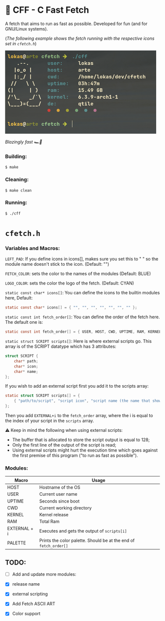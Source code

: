 # 🚀 CFF - C Fast Fetch
A fetch that aims to run as fast as possible. Developed for fun (and for GNU/Linux systems).

(_The following example shows the fetch running with the respective icons set in `cfetch.h`_)

![](https://raw.githubusercontent.com/egujito/cff/master/cff.png)

_Blazingly fast  🏎️💨_

### Building:

```
$ make
```

### Cleaning:

```
$ make clean
```

### Running:

```
$ ./cff
```

# `cfetch.h`

### Variables and Macros:

`LEFT_PAD`: If you define icons in icons[], makes sure you set this to " " so the module name doesn't stick to the icon. (Default: "")

`FETCH_COLOR`: sets the color to the names of the modules (Default: BLUE)

`LOGO_COLOR`: sets the color the logo of the fetch. (Default: CYAN)

`static const char* icons[]`: You can define the icons to the builtin modules here,
Default:
```c
static const char* icons[] = { "", "", "", "", "", "", "" };
```

`static const int fetch_order[]`: You can define the order of the fetch here. The default one is:

```c
static const int fetch_order[] = { USER, HOST, CWD, UPTIME, RAM, KERNEL, DE, PALETTE };
```

`static struct SCRIPT scripts[]`: Here is where external scripts go. This array is of the SCRIPT datatype which has 3 attributes:

```c
struct SCRIPT {
	char* path;
	char* icon;
	char* name;
};

```
If you wish to add an external script first you add it to the scripts array:

```c
static struct SCRIPT scripts[] = {
	{ "path/to/script", "script icon", "script name (the name that shows on the fetch)" }
};
```

Then you add `EXTERNAL+i` to the `fetch_order` array, where the i is equal to the index of your script in the `scripts` array. 

⚠️ Keep in mind the following when using external scripts:
- The buffer that is allocated to store the script output is equal to 128;
- Only the first line of the output of the script is read;
- Using external scripts might hurt the execution time which goes against the first premise of this program ("to run as fast as possible").

### Modules:

Macro        | Usage
------------- | -------------
HOST  	      | Hostname of the OS
USER  	      | Current user name
UPTIME        | Seconds since boot
CWD           | Current working directory
KERNEL        | Kernel release
RAM           | Total Ram
EXTERNAL + i  | Executes and gets the output of `scripts[i]`
PALETTE       | Prints the color palette. Should be at the end of `fetch_order[]`

## TODO:

- [ ]  Add and update more modules:
- [x] release name
- [x] external scripting
- [x]  Add Fetch ASCII ART
- [x] Color support

